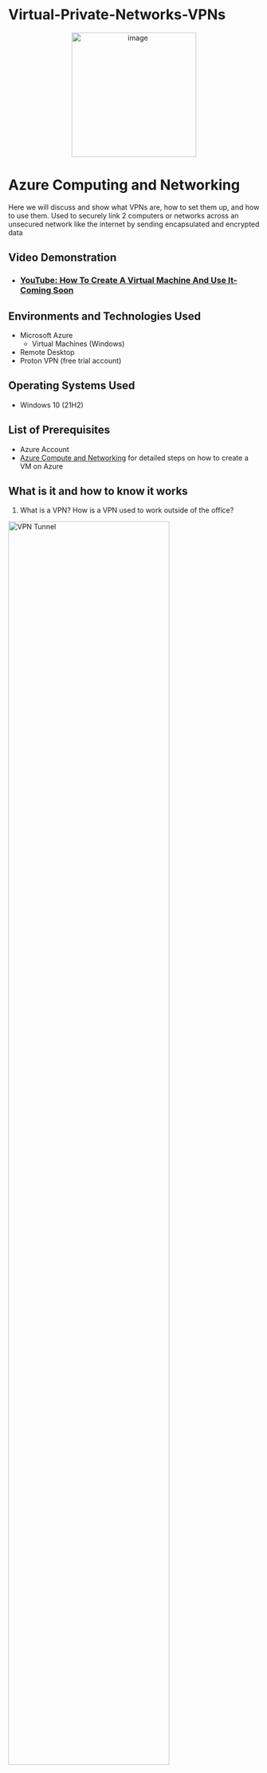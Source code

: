 # Virtual-Private-Networks-VPNs

<p align="center" height="10%" width="10%">


<img width="250" alt="image" src="https://github.com/user-attachments/assets/f4c0951f-ab2d-4d5d-9ed3-1b4e4589ed39" alt="VPN Schematic"/>
</p>


<h1>Azure Computing and Networking</h1>
Here we will discuss and show what VPNs are, how to set them up, and how to use them. 
Used to securely link 2 computers or networks across an unsecured network like the internet by sending encapsulated and encrypted data
<br />


<h2>Video Demonstration</h2>

- ### [YouTube: How To Create A Virtual Machine And Use It-Coming Soon](https://www.youtube.com)

<h2>Environments and Technologies Used</h2>

- Microsoft Azure
  - Virtual Machines (Windows)
- Remote Desktop
- Proton VPN (free trial account)

<h2>Operating Systems Used </h2>

- Windows 10</b> (21H2)

<h2>List of Prerequisites</h2>

- Azure Account
- [Azure Compute and Networking](https://github.com/victoriadeery/azure-computing-and-networking) for detailed steps on how to create a VM on Azure

<h2>What is it and how to know it works</h2>

  1. What is a VPN? How is a VPN used to work outside of the office?
     <p>
       
     </p>
<img src="https://github.com/user-attachments/assets/e697933a-f6c5-405e-94ca-89ba4da9bd5f" height="80%" width="80%" alt="VPN Tunnel"/>
</p>
<p>
<p>  
1. A VPN can be used to securely link 2 computers or networks across an insecure network like the Internet by sending encapsulated and encrypted data. VPNs are not completely anonymous, but you have an additional layer of privacy. VPNs change the location from which the IP address of your device seems to be. VPNs are often used to connect to resources at work from home. The VPN creates a secure tunnel through to the corporate network, and then regular traffic can flow through it as if you were at the corporate office using their network.
<p>

  2. How does a VPN work for consumer use?
<img src="https://github.com/user-attachments/assets/be35c22f-998b-4604-a3c7-fa3af88589f5" height="80%" width="80%" alt="public VPNs"/>
</p>
<p>
2. When you browse the Internet when you are connected to a VPN located somewhere where you are not, it appears as if you were browsing from where the VPN server is. This may make it more difficult for advertisers to target you specifically based on where you are.
</p>
<br />

<p>
  3. Compare locale and IP addresses from your computer, an Azure virtual machine (VM), and a ProtonVPN on your VM by connecting to www.whatismyipaddress.com on each of them.
<p>
<img src="https://github.com/user-attachments/assets/ea4a810c-73a4-4119-8986-1e62cd4b8055" height="80%" width="80%" alt="Disk Sanitization Steps"/>
</p>
<p>
3. First create the VM. For detailed steps on how to create a VM on Azure go to my repository: [Azure Compute and Networking](https://github.com/victoriadeery/azure-computing-and-networking). You'll see your computer, the VM, and the VPN display different IP addresses and regions. I have kept track of the info from www.whatismyipaddress.com on each of them on a notepad (displayed).
</p>
<br />
Note: you can log into a VPN on your computer itself. Using the VM was to emphasize that a VM is also creating a tunnel and can change your IP address in a more expensive yet more functional way as it is a whole other desktop. You have options.
